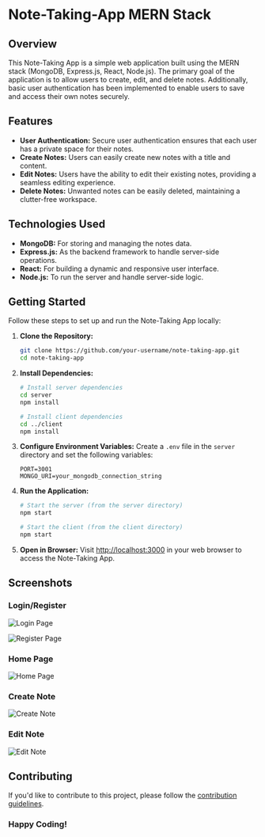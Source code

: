 # Note-Taking-App MERN Stack

## Overview

This Note-Taking App is a simple web application built using the MERN stack (MongoDB, Express.js, React, Node.js). The primary goal of the application is to allow users to create, edit, and delete notes. Additionally, basic user authentication has been implemented to enable users to save and access their own notes securely.

## Features

- **User Authentication:** Secure user authentication ensures that each user has a private space for their notes.
- **Create Notes:** Users can easily create new notes with a title and content.
- **Edit Notes:** Users have the ability to edit their existing notes, providing a seamless editing experience.
- **Delete Notes:** Unwanted notes can be easily deleted, maintaining a clutter-free workspace.

## Technologies Used

- **MongoDB:** For storing and managing the notes data.
- **Express.js:** As the backend framework to handle server-side operations.
- **React:** For building a dynamic and responsive user interface.
- **Node.js:** To run the server and handle server-side logic.

## Getting Started

Follow these steps to set up and run the Note-Taking App locally:

1. **Clone the Repository:**
   ```bash
   git clone https://github.com/your-username/note-taking-app.git
   cd note-taking-app
   ```

2. **Install Dependencies:**
   ```bash
   # Install server dependencies
   cd server
   npm install

   # Install client dependencies
   cd ../client
   npm install
   ```

3. **Configure Environment Variables:**
   Create a `.env` file in the `server` directory and set the following variables:
   ```env
   PORT=3001
   MONGO_URI=your_mongodb_connection_string
   ```

4. **Run the Application:**
   ```bash
   # Start the server (from the server directory)
   npm start

   # Start the client (from the client directory)
   npm start
   ```

5. **Open in Browser:**
   Visit [http://localhost:3000](http://localhost:3000) in your web browser to access the Note-Taking App.

## Screenshots

### Login/Register
![Login Page](https://github.com/parthasarathy27/Notes-Taking-App/assets/83574852/f11dfa2b-59f3-4f9b-8e80-8bab3dc90c9e)

![Register Page](https://github.com/parthasarathy27/Notes-Taking-App/assets/83574852/65f0022f-72ea-4322-a92a-a467ef01d177)

### Home Page
![Home Page](https://github.com/parthasarathy27/Notes-Taking-App/assets/83574852/c96264ee-a8ff-420e-94ca-19d1ab036818)

### Create Note
![Create Note](https://github.com/parthasarathy27/Notes-Taking-App/assets/83574852/fdd9a445-26f7-4391-bd1d-52c9fdb336cf)

### Edit Note
![Edit Note](https://github.com/parthasarathy27/Notes-Taking-App/assets/83574852/0ed6444f-d092-47d1-aa48-2a233e654610)

## Contributing

If you'd like to contribute to this project, please follow the [contribution guidelines](CONTRIBUTING.md).

### Happy Coding!
